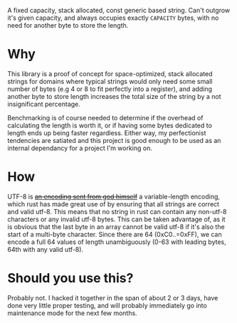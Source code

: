 A fixed capacity, stack allocated, const generic based string. Can't outgrow it's given capacity, and always occupies exactly `CAPACITY` bytes, with no need for another byte to store the length.

# Why

This library is a proof of concept for space-optimized, stack allocated strings for domains where typical strings would only need some small number of bytes (e.g 4 or 8 to fit perfectly into a register), and adding another byte to store length increases the total size of the string by a not insignificant percentage.

Benchmarking is of course needed to determine if the overhead of calculating the length is worth it, or if having some bytes dedicated to length ends up being faster regardless. Either way, my perfectionist tendencies are satiated and this project is good enough to be used as an internal dependancy for a project I'm working on.

# How

UTF-8 is [~~an encoding sent from god himself~~](http://utf8everywhere.org/) a variable-length encoding, which rust has made great use of by ensuring that all strings are correct and valid utf-8. This means that no string in rust can contain any non-utf-8 characters or any invalid utf-8 bytes. This can be taken advantage of, as it is obvious that the last byte in an array cannot be valid utf-8 if it's also the start of a multi-byte character. Since there are 64 (0xC0..=0xFF), we can encode a full 64 values of length unambiguously (0-63 with leading bytes, 64th with any valid utf-8).

# Should you use this?

Probably not. I hacked it together in the span of about 2 or 3 days, have done very little proper testing, and will probably immediately go into maintenance mode for the next few months.
